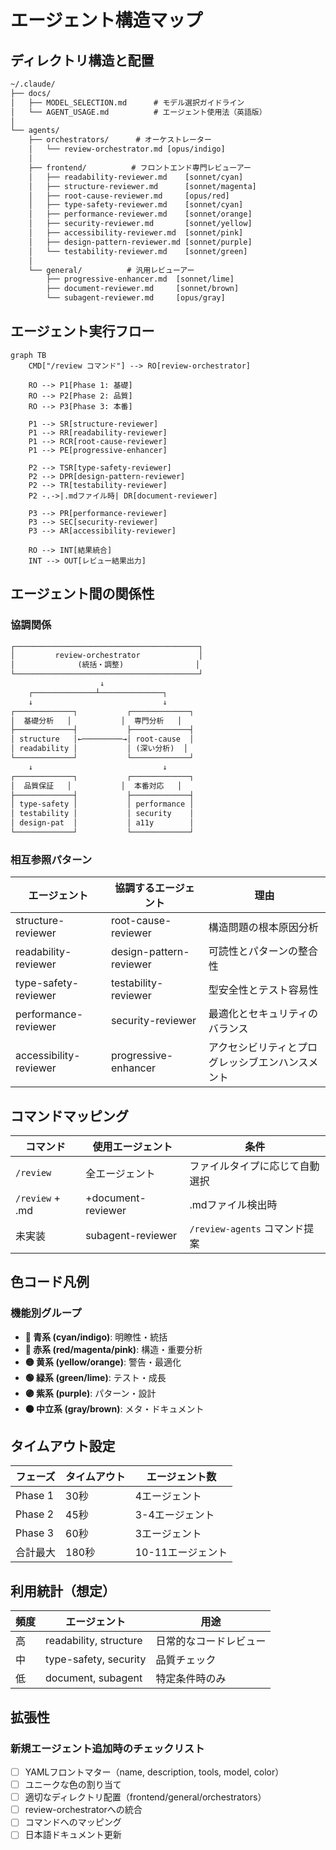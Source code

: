 # エージェント構造マップ

## ディレクトリ構造と配置

```txt
~/.claude/
├── docs/
│   ├── MODEL_SELECTION.md      # モデル選択ガイドライン
│   └── AGENT_USAGE.md          # エージェント使用法（英語版）
│
└── agents/
    ├── orchestrators/      # オーケストレーター
    │   └── review-orchestrator.md [opus/indigo]
    │
    ├── frontend/          # フロントエンド専門レビューアー
    │   ├── readability-reviewer.md    [sonnet/cyan]
    │   ├── structure-reviewer.md      [sonnet/magenta]
    │   ├── root-cause-reviewer.md     [opus/red]
    │   ├── type-safety-reviewer.md    [sonnet/cyan]
    │   ├── performance-reviewer.md    [sonnet/orange]
    │   ├── security-reviewer.md       [sonnet/yellow]
    │   ├── accessibility-reviewer.md  [sonnet/pink]
    │   ├── design-pattern-reviewer.md [sonnet/purple]
    │   └── testability-reviewer.md    [sonnet/green]
    │
    └── general/          # 汎用レビューアー
        ├── progressive-enhancer.md  [sonnet/lime]
        ├── document-reviewer.md     [sonnet/brown]
        └── subagent-reviewer.md     [opus/gray]
```

## エージェント実行フロー

```mermaid
graph TB
    CMD["/review コマンド"] --> RO[review-orchestrator]

    RO --> P1[Phase 1: 基礎]
    RO --> P2[Phase 2: 品質]
    RO --> P3[Phase 3: 本番]

    P1 --> SR[structure-reviewer]
    P1 --> RR[readability-reviewer]
    P1 --> RCR[root-cause-reviewer]
    P1 --> PE[progressive-enhancer]

    P2 --> TSR[type-safety-reviewer]
    P2 --> DPR[design-pattern-reviewer]
    P2 --> TR[testability-reviewer]
    P2 -.->|.mdファイル時| DR[document-reviewer]

    P3 --> PR[performance-reviewer]
    P3 --> SEC[security-reviewer]
    P3 --> AR[accessibility-reviewer]

    RO --> INT[結果統合]
    INT --> OUT[レビュー結果出力]
```

## エージェント間の関係性

### 協調関係

```txt
┌─────────────────────────────────────────┐
│         review-orchestrator             │
│              (統括・調整)                │
└─────────────────────────────────────────┘
                    ↓
    ┌──────────────┴──────────────┐
    ↓                             ↓
┌─────────────┐           ┌─────────────┐
│  基礎分析   │           │  専門分析   │
├─────────────┤           ├─────────────┤
│ structure   │←─────────→│ root-cause  │
│ readability │           │ (深い分析)  │
└─────────────┘           └─────────────┘
    ↓                             ↓
┌─────────────┐           ┌─────────────┐
│  品質保証   │           │  本番対応   │
├─────────────┤           ├─────────────┤
│ type-safety │           │ performance │
│ testability │           │ security    │
│ design-pat  │           │ a11y        │
└─────────────┘           └─────────────┘
```

### 相互参照パターン

| エージェント | 協調するエージェント | 理由 |
|------------|-------------------|------|
| structure-reviewer | root-cause-reviewer | 構造問題の根本原因分析 |
| readability-reviewer | design-pattern-reviewer | 可読性とパターンの整合性 |
| type-safety-reviewer | testability-reviewer | 型安全性とテスト容易性 |
| performance-reviewer | security-reviewer | 最適化とセキュリティのバランス |
| accessibility-reviewer | progressive-enhancer | アクセシビリティとプログレッシブエンハンスメント |

## コマンドマッピング

| コマンド | 使用エージェント | 条件 |
|---------|---------------|------|
| `/review` | 全エージェント | ファイルタイプに応じて自動選択 |
| `/review` + .md | +document-reviewer | .mdファイル検出時 |
| 未実装 | subagent-reviewer | `/review-agents` コマンド提案 |

## 色コード凡例

### 機能別グループ

- **🔵 青系 (cyan/indigo)**: 明瞭性・統括
- **🔴 赤系 (red/magenta/pink)**: 構造・重要分析
- **🟡 黄系 (yellow/orange)**: 警告・最適化
- **🟢 緑系 (green/lime)**: テスト・成長
- **🟣 紫系 (purple)**: パターン・設計
- **⚫ 中立系 (gray/brown)**: メタ・ドキュメント

## タイムアウト設定

| フェーズ | タイムアウト | エージェント数 |
|---------|------------|-------------|
| Phase 1 | 30秒 | 4エージェント |
| Phase 2 | 45秒 | 3-4エージェント |
| Phase 3 | 60秒 | 3エージェント |
| 合計最大 | 180秒 | 10-11エージェント |

## 利用統計（想定）

| 頻度 | エージェント | 用途 |
|-----|------------|------|
| 高 | readability, structure | 日常的なコードレビュー |
| 中 | type-safety, security | 品質チェック |
| 低 | document, subagent | 特定条件時のみ |

## 拡張性

### 新規エージェント追加時のチェックリスト

- [ ] YAMLフロントマター（name, description, tools, model, color）
- [ ] ユニークな色の割り当て
- [ ] 適切なディレクトリ配置（frontend/general/orchestrators）
- [ ] review-orchestratorへの統合
- [ ] コマンドへのマッピング
- [ ] 日本語ドキュメント更新
